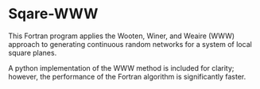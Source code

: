 # Sqare-WWW
This Fortran program applies the Wooten, Winer, and Weaire (WWW) approach to generating continuous random networks for a system of local square planes.

A python implementation of the WWW method is included for clarity; however, the performance of the Fortran algorithm is significantly faster.  